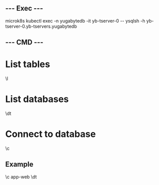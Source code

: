 ## --- Exec --- ##

microk8s kubectl exec -n yugabytedb -it yb-tserver-0 -- ysqlsh -h yb-tserver-0.yb-tservers.yugabytedb

## --- CMD --- ##
# List tables
\l

# List databases
\dt 

# Connect to database
\c <database> 

## Example ##

\c app-web
\dt